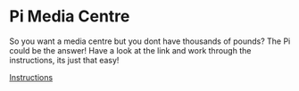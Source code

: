 # Pi Media Centre

So you want a media centre but you dont have thousands of pounds? The Pi could be the answer!
Have a look at the link and work through the instructions, its just that easy!

[Instructions](http://www.pcpro.co.uk/media-centres/1000077/how-to-turn-a-raspberry-pi-into-an-xbmc-media-center-build-a-fully-functional)
